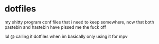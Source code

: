 # dotfiles
my shitty program conf files that i need to keep somewhere, now that both pastebin and hastebin have pissed me the fuck off

lol @ calling it dotfiles when im basically only using it for mpv
